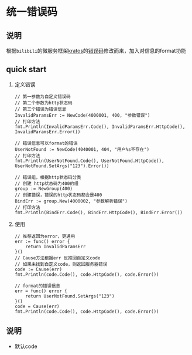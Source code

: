 # 统一错误码

## 说明
根据`bilibili`的微服务框架[kratos](https://github.com/go-kratos/kratos)的[错误码](https://github.com/go-kratos/kratos/blob/master/doc/wiki-cn/ecode.md)修改而来，加入对信息的format功能

## quick start
1. 定义错误
    ```
    // 第一参数为自定义错误码
	// 第二个参数为http状态码
	// 第三个错误为错误信息
	InvalidParamsErr := NewCode(4000001, 400, "参数错误")
	// 打印方法
	fmt.Println(InvalidParamsErr.Code(), InvalidParamsErr.HttpCode(), InvalidParamsErr.Error())

	// 错误信息可以format的错误
	UserNotFound := NewCode(4040001, 404, "用户%s不存在")
	// 打印方法
	fmt.Println(UserNotFound.Code(), UserNotFound.HttpCode(), UserNotFound.SetArgs("123").Error())

	// 错误组，根据http状态码分类
	// 创建 http状态码为400的组
	group := NewGroup(400)
	// 创建错误，错误的http状态码都会是400
	BindErr := group.New(4000002, "参数解析错误")
	// 打印方法
	fmt.Println(BindErr.Code(), BindErr.HttpCode(), BindErr.Error())
    ```
2. 使用
    ```
    // 推荐返回为error，更通用
	err := func() error {
		return InvalidParamsErr
	}()
	// Cause方法根据err 反推回自定义code
    // 如果未找到自定义code，则返回服务器错误
	code := Cause(err)
	fmt.Println(code.Code(), code.HttpCode(), code.Error())

	// format的错误信息
	err = func() error {
		return UserNotFound.SetArgs("123")
	}()
	code = Cause(err)
	fmt.Println(code.Code(), code.HttpCode(), code.Error())
    ```

## 说明
- 默认code
